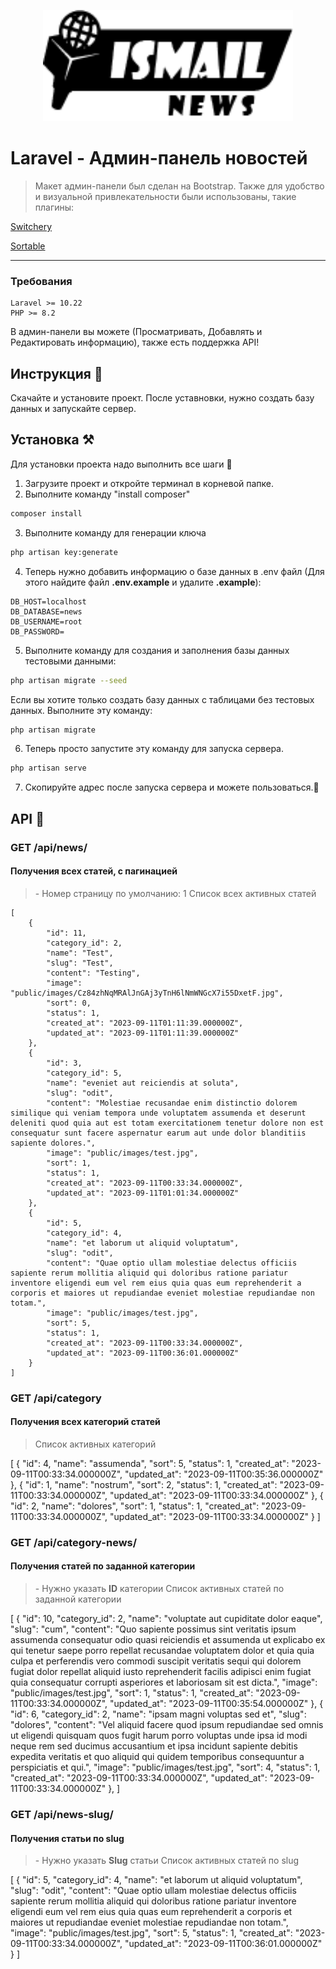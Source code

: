 <p align="center"><img width="400" src="https://raw.githubusercontent.com/ismailhanBaylyev/news-admin/main/public/assets/images/logos/logo.png"></p>

# Laravel - Админ-панель новостей

<p align="center"<img src="https://raw.githubusercontent.com/ismailhanBaylyev/news-admin/main/public/assets/images/screen/news_admin.png" height="auto" width="100%"></p>

> Макет админ-панели был сделан на Bootstrap. Также для удобство и визуальной привлекательности были использованы, такие плагины:

<p><a href="https://abpetkov.github.io/switchery/">Switchery</a></p>  
<p><a href="https://sortablejs.github.io/Sortable/">Sortable</a></p>  

<hr>

### Требования
    Laravel >= 10.22
    PHP >= 8.2

В админ-панели вы можете (Просматривать, Добавлять и Редактировать информацию), также есть поддержка API!

## Инструкция 🚀

Скачайте и установите проект. После уставновки, нужно создать базу данных и запускайте сервер.

## Установка ⚒️

Для установки проекта надо выполнить все шаги 🤘

1. Загрузите проект и откройте терминал в корневой папке.
2. Выполните команду "install composer"

```bash
composer install
```

3. Выполните команду для генерации ключа

```bash
php artisan key:generate
```

4. Теперь нужно добавить информацию о базе данных в .env файл (Для этого найдите файл <b>.env.example</b> и удалите <b>.example</b>):

```
DB_HOST=localhost
DB_DATABASE=news
DB_USERNAME=root
DB_PASSWORD=
```

5. Выполните команду для создания и заполнения базы данных тестовыми данными:

```bash
php artisan migrate --seed
```

Если вы хотите только создать базу данных с таблицами без тестовых данных. Выполните эту команду:

```bash
php artisan migrate
```

6. Теперь просто запустите эту команду для запуска сервера.

```bash
php artisan serve
```

7. Скопируйте адрес после запуска сервера и можете пользоваться.🥳

## API 📜

### GET /api/news/<page>

#### Получения всех статей, с пагинацией

> <page> - Номер страницу по умолчанию: 1
> Список всех активных статей

    [
        {
            "id": 11,
            "category_id": 2,
            "name": "Test",
            "slug": "Test",
            "content": "Testing",
            "image": "public/images/Cz84zhNqMRAlJnGAj3yTnH6lNmWNGcX7i55DxetF.jpg",
            "sort": 0,
            "status": 1,
            "created_at": "2023-09-11T01:11:39.000000Z",
            "updated_at": "2023-09-11T01:11:39.000000Z"
        },
        {
            "id": 3,
            "category_id": 5,
            "name": "eveniet aut reiciendis at soluta",
            "slug": "odit",
            "content": "Molestiae recusandae enim distinctio dolorem similique qui veniam tempora unde voluptatem assumenda et deserunt deleniti quod quia aut est totam exercitationem tenetur dolore non est consequatur sunt facere aspernatur earum aut unde dolor blanditiis sapiente dolores.",
            "image": "public/images/test.jpg",
            "sort": 1,
            "status": 1,
            "created_at": "2023-09-11T00:33:34.000000Z",
            "updated_at": "2023-09-11T01:01:34.000000Z"
        },
        {
            "id": 5,
            "category_id": 4,
            "name": "et laborum ut aliquid voluptatum",
            "slug": "odit",
            "content": "Quae optio ullam molestiae delectus officiis sapiente rerum mollitia aliquid qui doloribus ratione pariatur inventore eligendi eum vel rem eius quia quas eum reprehenderit a corporis et maiores ut repudiandae eveniet molestiae repudiandae non totam.",
            "image": "public/images/test.jpg",
            "sort": 5,
            "status": 1,
            "created_at": "2023-09-11T00:33:34.000000Z",
            "updated_at": "2023-09-11T00:36:01.000000Z"
        }
    ]

### GET /api/category

#### Получения всех категорий статей

> Список активных категорий

[
  {
    "id": 4,
    "name": "assumenda",
    "sort": 5,
    "status": 1,
    "created_at": "2023-09-11T00:33:34.000000Z",
    "updated_at": "2023-09-11T00:35:36.000000Z"
  },
  {
    "id": 1,
    "name": "nostrum",
    "sort": 2,
    "status": 1,
    "created_at": "2023-09-11T00:33:34.000000Z",
    "updated_at": "2023-09-11T00:33:34.000000Z"
  },
  {
    "id": 2,
    "name": "dolores",
    "sort": 1,
    "status": 1,
    "created_at": "2023-09-11T00:33:34.000000Z",
    "updated_at": "2023-09-11T00:33:34.000000Z"
  }
]

### GET /api/category-news/<category-id>

#### Получения статей по заданной категории

> <category-id> - Нужно указать <b>ID</b> категории
> Список активных статей по заданной категории

[
  {
    "id": 10,
    "category_id": 2,
    "name": "voluptate aut cupiditate dolor eaque",
    "slug": "cum",
    "content": "Quo sapiente possimus sint veritatis ipsum assumenda consequatur odio quasi reiciendis et assumenda ut explicabo ex qui tenetur saepe porro repellat recusandae voluptatem dolor et quia quia culpa et perferendis vero commodi suscipit veritatis sequi qui dolorem fugiat dolor repellat aliquid iusto reprehenderit facilis adipisci enim fugiat quia consequatur corrupti asperiores et laboriosam sit est dicta.",
    "image": "public/images/test.jpg",
    "sort": 1,
    "status": 1,
    "created_at": "2023-09-11T00:33:34.000000Z",
    "updated_at": "2023-09-11T00:35:54.000000Z"
  },
  {
    "id": 6,
    "category_id": 2,
    "name": "ipsam magni voluptas sed et",
    "slug": "dolores",
    "content": "Vel aliquid facere quod ipsum repudiandae sed omnis ut eligendi quisquam quos fugit harum porro voluptas unde ipsa id modi neque rem sed ducimus accusantium et ipsa incidunt sapiente debitis expedita veritatis et quo aliquid qui quidem temporibus consequuntur a perspiciatis et qui.",
    "image": "public/images/test.jpg",
    "sort": 4,
    "status": 1,
    "created_at": "2023-09-11T00:33:34.000000Z",
    "updated_at": "2023-09-11T00:33:34.000000Z"
  },
]

### GET /api/news-slug/<slug>

#### Получения статьи по slug

> <slug> - Нужно указать <b>Slug</b> статьи
> Список активных статей по slug

[
  {
    "id": 5,
    "category_id": 4,
    "name": "et laborum ut aliquid voluptatum",
    "slug": "odit",
    "content": "Quae optio ullam molestiae delectus officiis sapiente rerum mollitia aliquid qui doloribus ratione pariatur inventore eligendi eum vel rem eius quia quas eum reprehenderit a corporis et maiores ut repudiandae eveniet molestiae repudiandae non totam.",
    "image": "public/images/test.jpg",
    "sort": 5,
    "status": 1,
    "created_at": "2023-09-11T00:33:34.000000Z",
    "updated_at": "2023-09-11T00:36:01.000000Z"
  }
]
